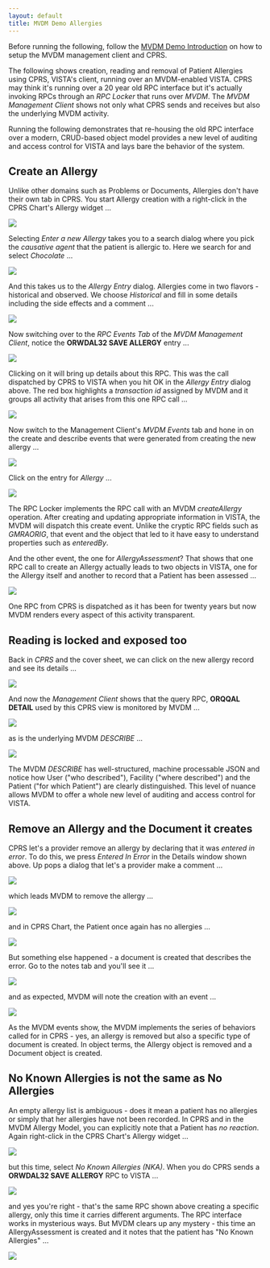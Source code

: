 ```yaml
---
layout: default
title: MVDM Demo Allergies
---
```


Before running the following, follow the [MVDM Demo Introduction](/demo/index) on how to setup the MVDM management client and CPRS. 

The following shows creation, reading and removal of Patient Allergies using CPRS, VISTA's client, running over an MVDM-enabled VISTA. CPRS may think it's running over a 20 year old RPC interface but it's actually invoking RPCs through an _RPC Locker_ that runs over _MVDM_. The _MVDM Management Client_ shows not only what CPRS sends and receives but also the underlying MVDM activity.

Running the following demonstrates that re-housing the old RPC interface over a modern, CRUD-based object model provides a new level of auditing and access control for VISTA and lays bare the behavior of the system.

## Create an Allergy

Unlike other domains such as Problems or Documents, Allergies don't have their own tab in CPRS. You start Allergy creation with a right-click in the CPRS Chart's Allergy widget ...

![](images/allergies/CPRS/allergy-option-select.png)

Selecting _Enter a new Allergy_ takes you to a search dialog where you pick the _causative agent_ that the patient is allergic to. Here we search for and select _Chocolate_ ...

![](images/allergies/CPRS/allergy-search-chocolate.png)

And this takes us to the _Allergy Entry_ dialog. Allergies come in two flavors - historical and observed. We choose _Historical_ and fill in some details including the side effects and a comment ...

![](images/allergies/CPRS/allergy-create-chocolate-h.png)

Now switching over to the _RPC Events Tab_ of the _MVDM Management Client_, notice the **ORWDAL32 SAVE ALLERGY** entry ...

![](images/allergies/management-client/allergy-mc-ORWDAL32-1.png)

Clicking on it will bring up details about this RPC. This was the call dispatched by CPRS to VISTA when you hit OK in the _Allergy Entry_ dialog above. The red box highlights a _transaction id_ assigned by MVDM and it groups all activity that arises from this one RPC call ...

![](images/allergies/management-client/allergy-mc-ORWDAL32-SAVE-ALLERGY-h.png)

Now switch to the Management Client's _MVDM Events_ tab and hone in on the create and describe events that were generated from creating the new allergy ...

![](images/allergies/management-client/allergy-mc-list-alnas-h.png)

Click on the entry for _Allergy_ ...

![](images/allergies/management-client/allergy-mc-describe-allergy-h.png)

The RPC Locker implements the RPC call with an MVDM _createAllergy_ operation. After creating and updating appropriate information in VISTA, the MVDM will dispatch this create event. Unlike the cryptic RPC fields such as _GMRAORIG_, that event and the object that led to it have easy to understand properties such as _enteredBy_.

And the other event, the one for _AllergyAssessment_? That shows that one RPC call to create an Allergy actually leads to two objects in VISTA, one for the Allergy itself and another to record that a Patient has been assessed ...

![](images/allergies/management-client/allergy-mc-create-assessment-h.png)

One RPC from CPRS is dispatched as it has been for twenty years but now MVDM renders every aspect of this activity transparent.

## Reading is locked and exposed too

Back in _CPRS_ and the cover sheet, we can click on the new allergy record and see its details ...

![](images/allergies/CPRS/allergy-cprs-detail-h.png)

And now the _Management Client_ shows that the query RPC, **ORQQAL DETAIL** used by this CPRS view is monitored by MVDM ...

![](images/allergies/management-client/allergy-mc-orqqal-detail-h.png)

as is the underlying MVDM _DESCRIBE_ ...

![](images/allergies/management-client/allergy-mc-describe-h.png)

The MVDM _DESCRIBE_ has well-structured, machine processable JSON and notice how User ("who described"), Facility ("where described") and the Patient ("for which Patient") are clearly distinguished. This level of nuance allows MVDM to offer a whole new level of auditing and access control for VISTA.

## Remove an Allergy and the Document it creates

CPRS let's a provider remove an allergy by declaring that it was _entered in error_. To do this, we press _Entered In Error_ in the Details window shown above. Up pops a dialog that let's a provider make a comment ...

![](images/allergies/CPRS/allergy-cprs-eie-h.png)

which leads MVDM to remove the allergy ...

![](images/allergies/management-client/allergy-mc-mvdm-eie-h.png)

and in CPRS Chart, the Patient once again has no allergies ...

![](images/allergies/CPRS/allergy-cprs-empty-start.png)

But something else happened - a document is created that describes the error. Go to the notes tab and you'll see it ...

![](images/allergies/CPRS/allergy-cprs-document-eie-h.png)

and as expected, MVDM will note the creation with an event ...

![](images/allergies/management-client/allergy-mc-eie-document-create-details-h.png)

As the MVDM events show, the MVDM implements the series of behaviors called for in CPRS - yes, an allergy is removed but also a specific type of document is created. In object terms, the Allergy object is removed and a Document object is created.

## No Known Allergies is not the same as No Allergies

An empty allergy list is ambiguous - does it mean a patient has no allergies or simply that her allergies have not been recorded. In CPRS and in the MVDM Allergy Model, you can explicitly note that a Patient has _no reaction_. Again right-click in the CPRS Chart's Allergy widget ...

![](images/allergies/CPRS/allergy-option-select.png)

but this time, select _No Known Allergies (NKA)_. When you do CPRS sends a **ORWDAL32 SAVE ALLERGY** RPC to VISTA ...

![](images/allergies/management-client/allergy-mc-rpc-nka.png)

and yes you're right - that's the same RPC shown above creating a specific allergy, only this time it carries different arguments. The RPC interface works in mysterious ways. But MVDM clears up any mystery - this time an AllergyAssessment is created and it notes that the patient has "No Known Allergies" ...

![](images/allergies/management-client/allergy-mc-allergy-assess-nka.png)  
